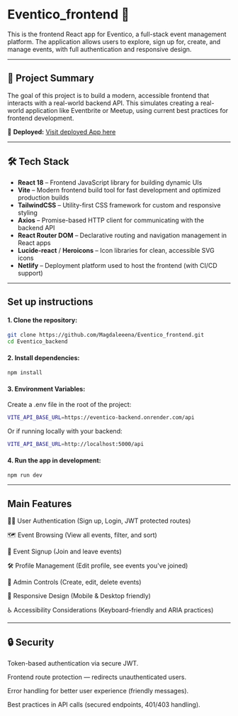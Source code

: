 # Eventico_frontend 🎉

This is the frontend React app for Eventico, a full-stack event management platform.
The application allows users to explore, sign up for, create, and manage events, with full authentication and responsive design.

---

## 🚀 Project Summary
The goal of this project is to build a modern, accessible frontend that interacts with a real-world backend API.
This simulates creating a real-world application like Eventbrite or Meetup, using current best practices for frontend development.

🔗 **Deployed:** [Visit deployed App here]([https://eventico.netlify.app/])  


---

## 🛠 Tech Stack

- **React 18** – Frontend JavaScript library for building dynamic UIs
- **Vite** – Modern frontend build tool for fast development and optimized production builds
- **TailwindCSS** – Utility-first CSS framework for custom and responsive styling
- **Axios** – Promise-based HTTP client for communicating with the backend API
- **React Router DOM** – Declarative routing and navigation management in React apps
- **Lucide-react** / **Heroicons** – Icon libraries for clean, accessible SVG icons
- **Netlify** – Deployment platform used to host the frontend (with CI/CD support)

---

## Set up instructions
#### 1. Clone the repository:

   ```bash
git clone https://github.com/Magdaleeena/Eventico_frontend.git
cd Eventico_backend
```

#### 2. Install dependencies:
  ```bash
npm install
  ```

#### 3. Environment Variables:
Create a .env file in the root of the project:
 ```bash
VITE_API_BASE_URL=https://eventico-backend.onrender.com/api
```
Or if running locally with your backend:
```bash
VITE_API_BASE_URL=http://localhost:5000/api
```

#### 4. Run the app in development:
```
npm run dev
```

---

## Main Features

🧑‍💻 User Authentication (Sign up, Login, JWT protected routes)

🗺️ Event Browsing (View all events, filter, and sort)

🎫 Event Signup (Join and leave events)

🛠️ Profile Management (Edit profile, see events you've joined)

👑 Admin Controls (Create, edit, delete events)

📱 Responsive Design (Mobile & Desktop friendly)

♿ Accessibility Considerations (Keyboard-friendly and ARIA practices)

---

## 🔒 Security

Token-based authentication via secure JWT.

Frontend route protection — redirects unauthenticated users.

Error handling for better user experience (friendly messages).

Best practices in API calls (secured endpoints, 401/403 handling).
